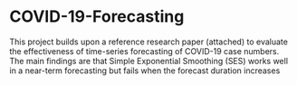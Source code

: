 # COVID-19-Forecasting
This project builds upon a reference research paper (attached) to evaluate the effectiveness of time-series forecasting of COVID-19 case numbers.
The main findings are that Simple Exponential Smoothing (SES) works well in a near-term forecasting but fails when the forecast duration increases
